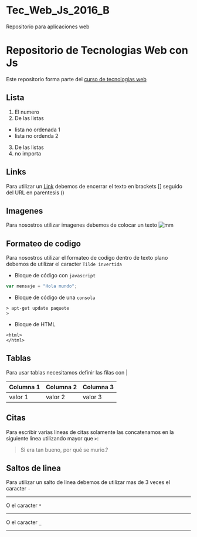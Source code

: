 # Tec_Web_Js_2016_B
Repositorio para aplicaciones web

# Repositorio de Tecnologias Web con Js
Este repositorio forma parte del [curso de tecnologias web](https://github.com/adrianeguez/Tec_Web_Js_2016_B)

## Lista
1. El numero
2. De las listas
 * lista no ordenada 1
 * lista no ordenda 2
3. De las listas
4. no importa

## Links
Para utilizar un [Link](www.duckduckgo.com) debemos de encerrar el texto en brackets [] seguido del URL en parentesis ()

## Imagenes
Para nosostros utilizar imagenes debemos de colocar un texto 
![mm](https://openclipart.org/image/2400px/svg_to_png/240726/fossasia2016-2016021130.png)

## Formateo de codigo
Para nosostros utilizar el formateo de codigo dentro de texto plano debemos de utilizar el caracter `Tilde invertida`

* Bloque de código con `javascript`

```javascript
var mensaje = "Hola mundo";
```

* Bloque de código de una `consola`

```
> apt-get update paquete
>
```

* Bloque de HTML

```
<html>
</html>
```

## Tablas
Para usar tablas necesitamos definir las filas con |

 Columna 1|Columna 2|Columna 3
 --- | --- | ---
 valor 1| valor 2|valor 3
 

## Citas
Para escribir varias lineas de citas solamente las concatenamos en la siguiente linea utilizando mayor que `>`:

> Si era tan bueno, por qué se murio.?

## Saltos de linea
Para utilizar un salto de linea debemos de utilizar mas de 3 veces el caracter `-`

---

O el caracter `*`

***

O el caracter `_`

___
